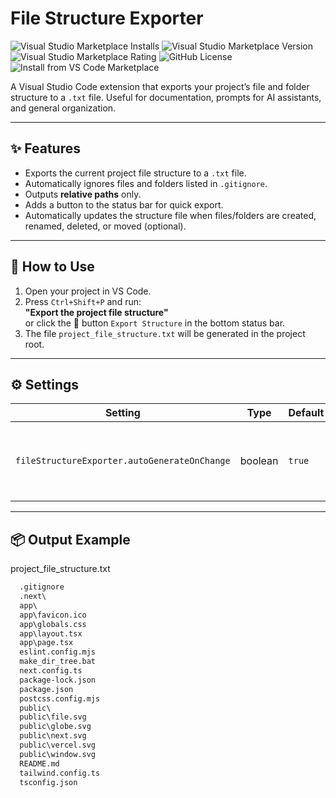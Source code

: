 # File Structure Exporter

<img alt="Visual Studio Marketplace Installs" src="https://img.shields.io/visual-studio-marketplace/i/almatter.file-structure-exporter">
<img alt="Visual Studio Marketplace Version" src="https://img.shields.io/visual-studio-marketplace/v/almatter.file-structure-exporter">
<img alt="Visual Studio Marketplace Rating" src="https://img.shields.io/visual-studio-marketplace/stars/almatter.file-structure-exporter">
<img alt="GitHub License" src="https://img.shields.io/github/license/almatter-games/vs-code-file-structure-exporter">
<img alt="Install from VS Code Marketplace" src="https://img.shields.io/badge/VSCODE-Install-blue?logo=visualstudiocode&style=flat-square)](https://marketplace.visualstudio.com/items?itemName=almatter.file-structure-exporter)">

A Visual Studio Code extension that exports your project’s file and folder structure to a `.txt` file. Useful for documentation, prompts for AI assistants, and general organization.

---

## ✨ Features

- Exports the current project file structure to a `.txt` file.
- Automatically ignores files and folders listed in `.gitignore`.
- Outputs **relative paths** only.
- Adds a button to the status bar for quick export.
- Automatically updates the structure file when files/folders are created, renamed, deleted, or moved (optional).

---

## 🚀 How to Use

1. Open your project in VS Code.
2. Press `Ctrl+Shift+P` and run:  
   **"Export the project file structure"**  
   or click the 📄 button `Export Structure` in the bottom status bar.
3. The file `project_file_structure.txt` will be generated in the project root.

---

## ⚙️ Settings

| Setting                                      | Type    | Default | Description                                                           |
|---------------------------------------------|---------|---------|-----------------------------------------------------------------------|
| `fileStructureExporter.autoGenerateOnChange` | boolean | `true`  | Automatically regenerate the structure when files/folders are edited |

---

## 📦 Output Example

project_file_structure.txt

```txt
  .gitignore
  .next\
  app\
  app\favicon.ico
  app\globals.css
  app\layout.tsx
  app\page.tsx
  eslint.config.mjs
  make_dir_tree.bat
  next.config.ts
  package-lock.json
  package.json
  postcss.config.mjs
  public\
  public\file.svg
  public\globe.svg
  public\next.svg
  public\vercel.svg
  public\window.svg
  README.md
  tailwind.config.ts
  tsconfig.json
```
